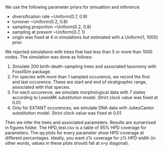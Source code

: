 We use the following parameter priors for simualtion and inference:

- diversification rate ~Uniform(0.7, 0.9)
- turnover ~Uniform(0.2, 0.8)
- sampling proportion ~Uniform(0.2, 0.8)
- sampling at present ~Uniform(0.7, 1)
- origin was fixed at 4 in simulations but estimated with a Uniform(1, 1000) prior.


We rejected simulations with trees that had less than 5 or more than 1000 nodes. The simulation was done as follows:

1. Simulate 200 birth-death-sampling trees and associated taxonomy with FossilSim package.
2. For species with more than 1 sampled occurence, we record the first and last occurence.
   These are start and end of stratigraphic range, associated with that species.
3. For each occurence, we simulate morphological data with 7 states according to LewisMK substitution model.
   Strict clock value was fixed at 0.01.
4. Only for EXTANT occurences, we simulate DNA data with JukesCantor substitution model. Strict clock value was fixed at 0.01.


Then we infer the trees and associated parameters. Results are sumarrised in figures folder. 
The HPD_test.csv is a table of 95% HPD coverage for parameters. The qq plots for every parameter show HPD coverage at different percentages.
Ideally, you want z% coverage for z% HPD width (in other words, values in these plots should fall at x=y diagonal).
